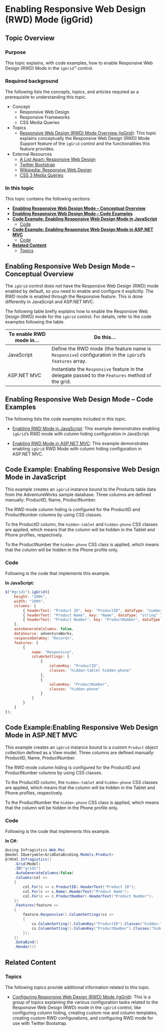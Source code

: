 ﻿<!--
|metadata|
{
    "fileName": "iggrid-enabling-responsive-web-design-mode",
    "controlName": "igGrid",
    "tags": ["Grids","How Do I","Layouts"]
}
|metadata|
-->

# Enabling Responsive Web Design (RWD) Mode (igGrid)

## Topic Overview

### Purpose

This topic explains, with code examples, how to enable Responsive Web Design (RWD) Mode in the `igGrid`™ control.

### Required background

The following lists the concepts, topics, and articles required as a prerequisite to understanding this topic.

- Concept
	-   Responsive Web Design
	-   Responsive Frameworks
	-   CSS Media Queries
- Topics
	- [Responsive Web Design (RWD) Mode Overview (igGrid)](igGrid-Responsive-Web-Design-Mode-Overview.html): This topic explains conceptually the Responsive Web Design (RWD) Mode Support feature of the `igGrid` control and the functionalities this feature provides.
- External Resources
	-   [A List Apart: Responsive Web Design](http://alistapart.com/article/responsive-web-design)
	-   [Twitter Bootstrap](http://twitter.github.com/bootstrap/)
	-   [Wikipedia: Responsive Web Design](http://en.wikipedia.org/wiki/Responsive_web_design)
	-   [CSS 3 Media Queries](http://www.w3.org/TR/css3-mediaqueries/)

### In this topic

This topic contains the following sections:

-   [**Enabling Responsive Web Design Mode – Conceptual Overview**](#overview)
-   [**Enabling Responsive Web Design Mode – Code Examples**](#examples)
-   [**Code Example: Enabling Responsive Web Design Mode in JavaScript**](#js-example)
    -   [Code](#js-code)
-   [**Code Example: Enabling Responsive Web Design Mode in ASP.NET MVC**](#mvc-example)
    -   [Code](#mvc-code)
-   [**Related Content**](#related-content)
    -   [Topics](#topics)



## <a id="overview"></a> Enabling Responsive Web Design Mode – Conceptual Overview

The `igGrid` control does not have the Responsive Web Design (RWD) mode enabled by default, so you need to enable and configure it explicitly. The RWD mode is enabled through the Responsive feature. This is done differently in JavaScript and ASP.NET MVC.

The following table brefly explains how to enable the Responsive Web Design (RWD) mode for the `igGrid` control. For details, refer to the code examples following the table.

To enable RWD mode in… | Do this…
---|---
JavaScript | Define the RWD mode (the feature name is `Responsive`) configuration in the `igGrid`’s `features` array.
ASP.NET MVC | Instantiate the `Responsive` feature in the delegate passed to the `Features` method of the grid.



## <a id="examples"></a> Enabling Responsive Web Design Mode – Code Examples

The following lists the code examples included in this topic.

- [Enabling RWD Mode in JavaScript](#js-example): This example demonstrates enabling `igGrid`’s RWD mode with column hiding configuration in JavaScript.

- [Enabling RWD Mode in ASP.NET MVC](#mvc-example): This example demonstrates enabling `igGrid` RWD Mode with column hiding configuration in ASP.NET MVC.





## <a id="js-example"></a> Code Example: Enabling Responsive Web Design Mode in JavaScript

This example creates an `igGrid` instance bound to the Products table data from the AdventureWorks sample database. Three columns are defined manually: ProductID, Name, ProductNumber.

The RWD mode column hiding is configured for the ProductID and ProductNumber columns by using CSS classes.

To the ProductID column, the `hidden-tablet` and `hidden-phone` CSS classes are applied, which means that the column will be hidden in the Tablet and Phone profiles, respectively.

To the ProductNumber the `hidden-phone` CSS class is applied, which means that the column will be hidden in the Phone profile only.

### <a id="js-code"></a> Code

Following is the code that implements this example.

**In JavaScript:**

```js
$("#grid1").igGrid({
    height: "100%",
    width: "100%",
    columns: [
        { headerText: "Product ID", key: "ProductID", dataType: "number"},
        { headerText: "Product Name", key: "Name", dataType: "string" },
        { headerText: "Product Number", key: "ProductNumber", dataType: "string" }
    ],
    autoGenerateColumns: false,
    dataSource: adventureWorks,
    responseDataKey: "Records",
    features: [
        {
            name: "Responsive",
            columnSettings: [
                {
                    columnKey: "ProductID",
                    classes: "hidden-tablet hidden-phone"
                },
                {
                    columnKey: "ProductNumber",
                    classes: "hidden-phone"
                }
            ]
        }
    ]
});
```



## <a id="mvc-example"></a> Code Example:Enabling Responsive Web Design Mode in ASP.NET MVC

This example creates an `igGrid` instance bound to a custom `Product` object collection defined as a View model. Three columns are defined manually: ProductID, Name, ProductNumber.

The RWD mode column hiding is configured for the ProductID and ProductNumber columns by using CSS classes.

To the ProductID column, the `hidden-tablet` and `hidden-phone` CSS classes are applied, which means that the column will be hidden in the Tablet and Phone profiles, respectively.

To the ProductNumber the `hidden-phone` CSS class is applied, which means that the column will be hidden in the Phone profile only.

### <a id="mvc-code"></a> Code

Following is the code that implements this example.

**In C#:**

```csharp
@using Infragistics.Web.Mvc
@model IQueryable<GridDataBinding.Models.Product>
@(Html.Infragistics()
	.Grid(Model)
	.ID("grid1")
	.AutoGenerateColumns(false)
	.Columns(col =>
	{
	    col.For(c => c.ProductID).HeaderText("Product ID");
	    col.For(c => c.Name).HeaderText("Product Name");
	    col.For(c => c.ProductNumber).HeaderText("Product Number");
	})
	.Features(feature =>
	{
	    feature.Responsive().ColumnSettings(cs =>
	    {
	        cs.ColumnSetting().ColumnKey("ProductID").Classes("hidden-tablet hidden-phone");
	        cs.ColumnSetting().ColumnKey("ProductNumber").Classes("hidden-phone");
	    });
	})
	.DataBind()
	.Render())
```



## <a id="related-content"></a> Related Content

### <a id="topics"></a> Topics

The following topics provide additional information related to this topic.

- [Configuring Responsive Web Design (RWD) Mode (igGrid)](igGrid-Configuring-Responsive-Web-Design-Mode-LandingPage.html): This is a group of topics explaining the various configuration tasks related to the Responsive Web Design (RWD) mode in the `igGrid` control, like configuring column hiding, creating custom row and column templates, creating custom RWD configurations, and configuring RWD mode for use with Twitter Bootstrap.




 

 


